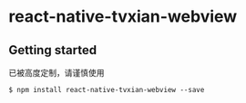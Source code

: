# react-native-tvxian-webview

## Getting started

已被高度定制，请谨慎使用

`$ npm install react-native-tvxian-webview --save`
